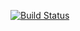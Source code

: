 [![Build Status](https://travis-ci.com/DropName/infa_2019_primak.svg?branch=master)](https://travis-ci.com/DropName/infa_2019_primak)